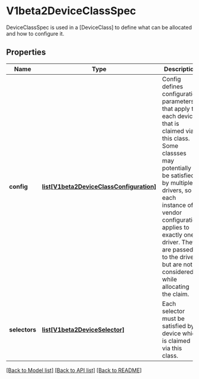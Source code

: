 # V1beta2DeviceClassSpec

DeviceClassSpec is used in a [DeviceClass] to define what can be allocated and how to configure it.

## Properties
Name | Type | Description | Notes
------------ | ------------- | ------------- | -------------
**config** | [**list[V1beta2DeviceClassConfiguration]**](V1beta2DeviceClassConfiguration.md) | Config defines configuration parameters that apply to each device that is claimed via this class. Some classses may potentially be satisfied by multiple drivers, so each instance of a vendor configuration applies to exactly one driver.  They are passed to the driver, but are not considered while allocating the claim. | [optional] 
**selectors** | [**list[V1beta2DeviceSelector]**](V1beta2DeviceSelector.md) | Each selector must be satisfied by a device which is claimed via this class. | [optional] 

[[Back to Model list]](../README.md#documentation-for-models) [[Back to API list]](../README.md#documentation-for-api-endpoints) [[Back to README]](../README.md)


